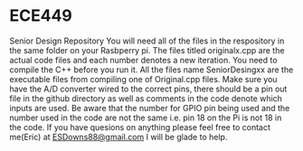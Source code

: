 # ECE449
Senior Design Repository
You will need all of the files in the respository in the same folder on your Rasbperry pi. The files titled
originalx.cpp are the actual code files and each number denotes a new iteration. You need to compile the C++ 
before you run it. All the files name SeniorDesingxx are the executable files from compiling one of Original.cpp 
files. Make sure you have the A/D converter wired to the correct pins, there should be a pin out file in the 
github directory as well as comments in the code denote which inputs are used. Be aware that the number for GPIO 
pin being used and the number used in the code are not the same i.e. pin 18 on the Pi is not 18 in the code.
If you have quesions on anything please feel free to contact me(Eric) at ESDowns88@gmail.com I will be glade to 
help. 

